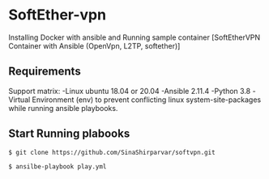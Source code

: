 SoftEther-vpn
=========

Installing Docker with ansible and Running sample container [SoftEtherVPN Container with Ansible (OpenVpn, L2TP, softether)]

Requirements
------------
Support matrix:
-Linux ubuntu 18.04 or 20.04
-Ansible 2.11.4
-Python 3.8
-Virtual Environment (env) to prevent conflicting linux system-site-packages while running ansible playbooks.

Start Running plabooks
---------------------
```
$ git clone https://github.com/SinaShirparvar/softvpn.git
```
```
$ ansilbe-playbook play.yml
```


